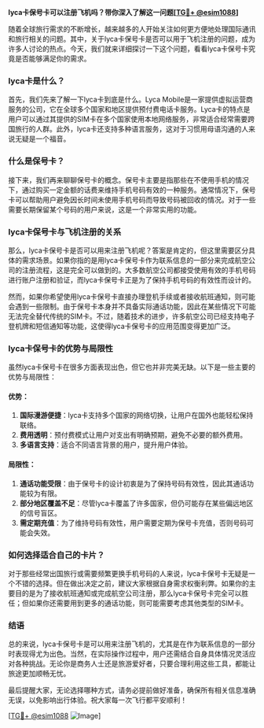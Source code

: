 **lyca卡保号卡可以注册飞机吗？带你深入了解这一问题[[TG💪+ @esim1088](https://t.me/s/esim1088)]**

随着全球旅行需求的不断增长，越来越多的人开始关注如何更方便地处理国际通讯和旅行相关的问题。其中，关于lyca卡保号卡是否可以用于飞机注册的问题，成为许多人讨论的热点。今天，我们就来详细探讨一下这个问题，看看lyca卡保号卡究竟是否能够满足你的需求。

### lyca卡是什么？

首先，我们先来了解一下lyca卡到底是什么。Lyca Mobile是一家提供虚拟运营商服务的公司，它在全球多个国家和地区提供预付费电话卡服务。Lyca卡的特点是用户可以通过其提供的SIM卡在多个国家使用本地网络服务，非常适合经常需要跨国旅行的人群。此外，lyca卡还支持多种语言服务，这对于习惯用母语沟通的人来说无疑是一个福音。

### 什么是保号卡？

接下来，我们再来聊聊保号卡的概念。保号卡主要是指那些在不使用手机的情况下，通过购买一定金额的话费来维持手机号码有效的一种服务。通常情况下，保号卡可以帮助用户避免因长时间未使用手机号码而导致号码被回收的情况。对于一些需要长期保留某个号码的用户来说，这是一个非常实用的功能。

### lyca卡保号卡与飞机注册的关系

那么，lyca卡保号卡是否可以用来注册飞机呢？答案是肯定的，但这里需要区分具体的需求场景。如果你指的是用lyca卡保号卡作为联系信息的一部分来完成航空公司的注册流程，这是完全可以做到的。大多数航空公司都接受使用有效的手机号码进行账户注册和验证，而lyca卡保号卡正是为了保持手机号码的有效性而设计的。

然而，如果你希望使用lyca卡保号卡直接办理登机手续或者接收航班通知，则可能会遇到一些限制。由于保号卡本身并不具备实际通话功能，因此在某些情况下可能无法完全替代传统的SIM卡。不过，随着技术的进步，许多航空公司已经支持电子登机牌和短信通知等功能，这使得lyca卡保号卡的应用范围变得更加广泛。

### lyca卡保号卡的优势与局限性

虽然lyca卡保号卡在很多方面表现出色，但它也并非完美无缺。以下是一些主要的优势与局限性：

#### 优势：
1. **国际漫游便捷**：lyca卡支持多个国家的网络切换，让用户在国外也能轻松保持联络。
2. **费用透明**：预付费模式让用户对支出有明确预期，避免不必要的额外费用。
3. **多语言支持**：适合不同语言背景的用户，提升用户体验。

#### 局限性：
1. **通话功能受限**：由于保号卡的设计初衷是为了保持号码有效性，因此其通话功能较为有限。
2. **部分地区覆盖不足**：尽管lyca卡覆盖了许多国家，但仍可能存在某些偏远地区的信号盲区。
3. **需定期充值**：为了维持号码有效性，用户需要定期为保号卡充值，否则号码可能会失效。

### 如何选择适合自己的卡片？

对于那些经常出国旅行或需要频繁更换手机号码的人来说，lyca卡保号卡无疑是一个不错的选择。但在做出决定之前，建议大家根据自身需求权衡利弊。如果你的主要目的是为了接收航班通知或完成航空公司注册，那么lyca卡保号卡完全可以胜任；但如果你还需要用到更多的通话功能，则可能需要考虑其他类型的SIM卡。

### 结语

总的来说，lyca卡保号卡是可以用来注册飞机的，尤其是在作为联系信息的一部分时表现得尤为出色。当然，在实际操作过程中，用户还需结合自身具体情况灵活应对各种挑战。无论你是商务人士还是旅游爱好者，只要合理利用这些工具，都能让旅途更加顺畅无忧。

最后提醒大家，无论选择哪种方式，请务必提前做好准备，确保所有相关信息准确无误，以免影响出行体验。祝大家每一次飞行都平安顺利！

[[TG💪+ @esim1088](https://t.me/s/esim1088) ![Image](https://i.postimg.cc/4NQfJmqS/Snipaste-2025-05-13-00-14-12.png)]